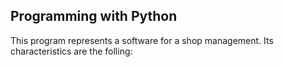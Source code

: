 ## Programming with Python

This program represents a software for a shop management. Its characteristics are the folling:

